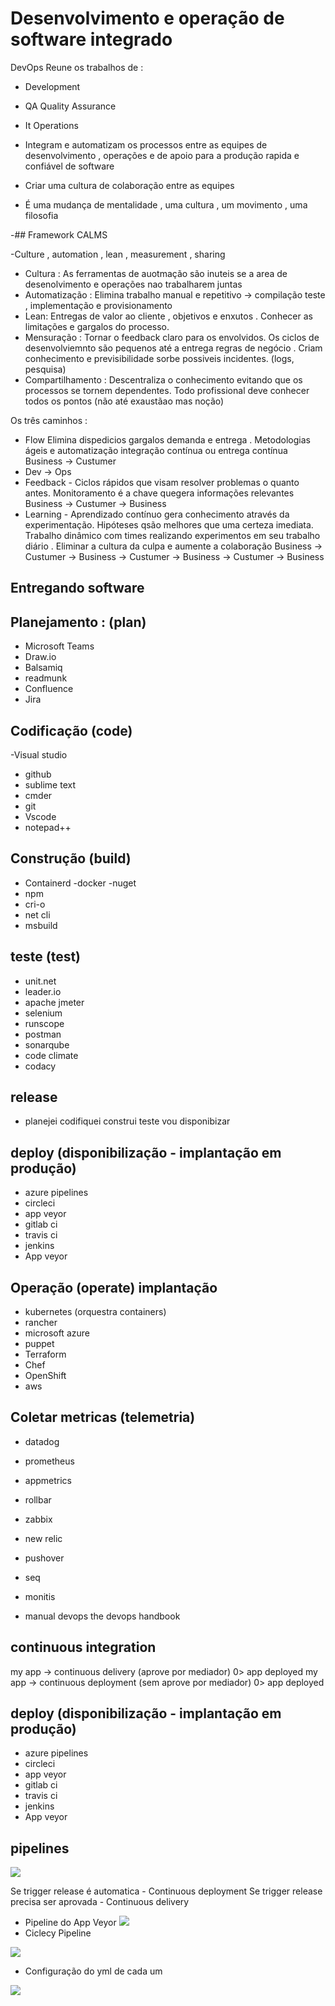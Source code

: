 # Desenvolvimento e operação de software integrado

DevOps 
Reune os trabalhos de : 
- Development 
- QA Quality Assurance 
- It Operations 

- Integram e automatizam os processos entre as equipes de desenvolvimento , operações e de apoio para a produção rapida e confiável de software 
- Criar uma cultura de colaboração entre as equipes 
- É uma mudança de mentalidade , uma cultura , um movimento , uma filosofia 

-## Framework CALMS 

-Culture , automation , lean , measurement , sharing 
- Cultura : As ferramentas de auotmação são inuteis se a area de desenolvimento e operações nao trabalharem juntas 
- Automatização : Elimina trabalho manual e repetitivo -> compilação teste , implementação e provisionamento 
- Lean: Entregas de valor ao cliente , objetivos e enxutos . Conhecer as limitações e gargalos do processo.  
- Mensuração : Tornar o feedback claro para os envolvidos. Os ciclos de desenvolviemnto são pequenos até a entrega regras de negócio . Criam conhecimento e previsibilidade sorbe possiveis incidentes. (logs, pesquisa) 
- Compartilhamento : Descentraliza o conhecimento evitando que os processos se tornem dependentes. Todo profissional deve conhecer todos os pontos (não até exaustãao mas noção)   

Os três caminhos : 
- Flow Elimina dispedicios gargalos demanda e entrega . Metodologias ágeis e automatização integração contínua ou entrega contínua 
Business -> Custumer 
- Dev -> Ops 
- Feedback  - Ciclos rápidos que visam resolver problemas o quanto antes. Monitoramento é a chave quegera informações relevantes 
Business -> Custumer -> Business 
- Learning - Aprendizado contínuo gera conhecimento através da experimentação. Hipóteses qsão melhores que uma certeza imediata. Trabalho dinâmico com times realizando experimentos em seu trabalho diário . Eliminar a cultura da culpa e aumente a colaboração 
Business -> Custumer -> Business -> Custumer -> Business -> Custumer -> Business 

## Entregando software 
## Planejamento : (plan) 
- Microsoft Teams 
- Draw.io 
- Balsamiq
- readmunk 
- Confluence 
- Jira 
## Codificação (code) 
-Visual studio 
- github
- sublime text 
- cmder
- git 
- Vscode 
- notepad++
## Construção (build) 
- Containerd
-docker 
-nuget
- npm 
- cri-o
- net cli 
- msbuild 
## teste (test) 
- unit.net
- leader.io
- apache jmeter
- selenium 
- runscope
- postman
- sonarqube
- code climate 
- codacy
## release 
- planejei codifiquei construi teste vou disponibizar 
## deploy (disponibilização - implantação em produção) 
- azure pipelines
- circleci 
- app veyor 
- gitlab ci 
- travis ci 
- jenkins 
- App veyor
## Operação (operate) implantação 
- kubernetes (orquestra containers) 
- rancher 
- microsoft azure 
- puppet 
- Terraform 
- Chef 
- OpenShift
- aws 

## Coletar metricas (telemetria) 
- datadog 
- prometheus 
- appmetrics 
- rollbar 
- zabbix 
- new relic 
- pushover 
- seq 
- monitis 


-  manual devops the devops handbook 


## continuous integration 

my app -> continuous delivery (aprove por mediador) 0> app deployed 
my app -> continuous deployment (sem aprove por mediador) 0> app deployed 
## deploy (disponibilização - implantação em produção) 
- azure pipelines
- circleci 
- app veyor 
- gitlab ci 
- travis ci 
- jenkins 
- App veyor

## pipelines
 
 ![](https://github.com/luizrosalba/Arquitetura-de-Sistemas-Avan-ado.md/blob/master/Capturarsdsadasd.PNG?raw=true)


Se trigger release é automatica - Continuous deployment 
Se trigger release precisa ser aprovada - Continuous delivery
- Pipeline do App Veyor 
 ![](https://github.com/luizrosalba/Arquitetura-de-Sistemas-Avan-ado.md/blob/master/Capturar22222.PNG?raw=true
)
- Ciclecy Pipeline 

![](https://github.com/luizrosalba/Arquitetura-de-Sistemas-Avan-ado.md/blob/master/circly.PNG?raw=true) 

- Configuração do yml de cada um 

![](https://github.com/luizrosalba/Arquitetura-de-Sistemas-Avan-ado.md/blob/master/aaaaaaa.PNG?raw=true)


